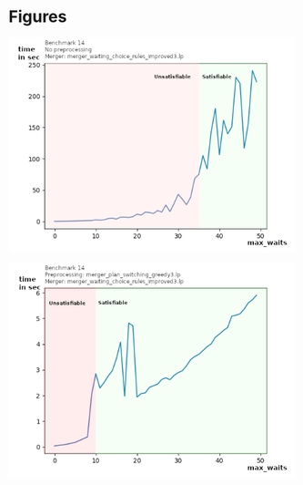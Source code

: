 # Figures

![Fig1](time_without_preprocessing_bm14.png "Fig1")

![Fig2](time_with_preprocessing_bm14.png "Fig2")
